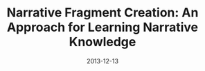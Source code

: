 ---
title: "Narrative Fragment Creation: An Approach for Learning Narrative Knowledge"
collection: publications
permalink: /publication/2013-12-13-cervantes_narrative
excerpt: 'We propose the narrative fragment - a sequence of story events - and a method for automatically creating these fragments with narrative generation through partial order planning and analysis through n-gram modeling. The generated plans establish causal and temporal relationships, and by modeling those relationships and creating fragments, our system learns narrative knowledge.'
date: 2013-12-13
venue: 'Advances in Cognitive Systems'
paperurl: 'https://cmcervantes.github.io/files/cervantes_2013_narrative.pdf'
citation: 'C. Cervantes &amp; W. Fu. (2013) Narrative Fragment Creation: An Approach for Learning Narrative Knowledge. Conference on Advances in Cognitive Systems (ACS)'
---